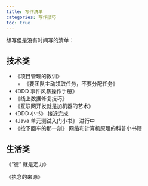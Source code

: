 ```yaml
---
title: 写作清单
categories: 写作技巧
toc: true
---
```




想写但是没有时间写的清单：



## 技术类

- 《项目管理的教训》
  - 《要团队主动领取任务，不要分配任务》
- 《DDD 事件风暴操作手册》
- 《线上数据修复技巧》
- 《互联网开发就是加机器的艺术》
- 《DDD 小书》 接近完成
- 《Java 单元测试入门小书》 进行中
- 《按下回车的那一刻》 网络和计算机原理的科普小书籍



## 生活类

《“德” 就是定力》

《执念的来源》

